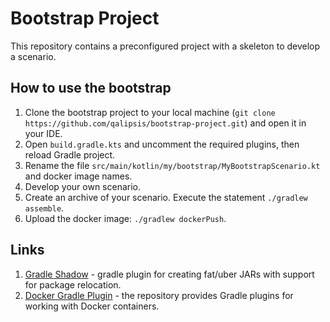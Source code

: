 # Bootstrap Project

This repository contains a preconfigured project with a skeleton to develop a scenario.

## How to use the bootstrap

1. Clone the bootstrap project to your local machine (`git clone https://github.com/qalipsis/bootstrap-project.git`) and open it in your IDE.
2. Open `build.gradle.kts` and uncomment the required plugins, then reload Gradle project.
3. Rename the file `src/main/kotlin/my/bootstrap/MyBootstrapScenario.kt` and docker image names.
4. Develop your own scenario.
5. Create an archive of your scenario. Execute the statement `./gradlew assemble`.
6. Upload the docker image: `./gradlew dockerPush`.

## Links
1. [Gradle Shadow](https://github.com/johnrengelman/shadow) - gradle plugin for creating fat/uber JARs with support for package relocation.
2. [Docker Gradle Plugin](https://github.com/palantir/gradle-docker) - the repository provides Gradle plugins for working with Docker containers.
